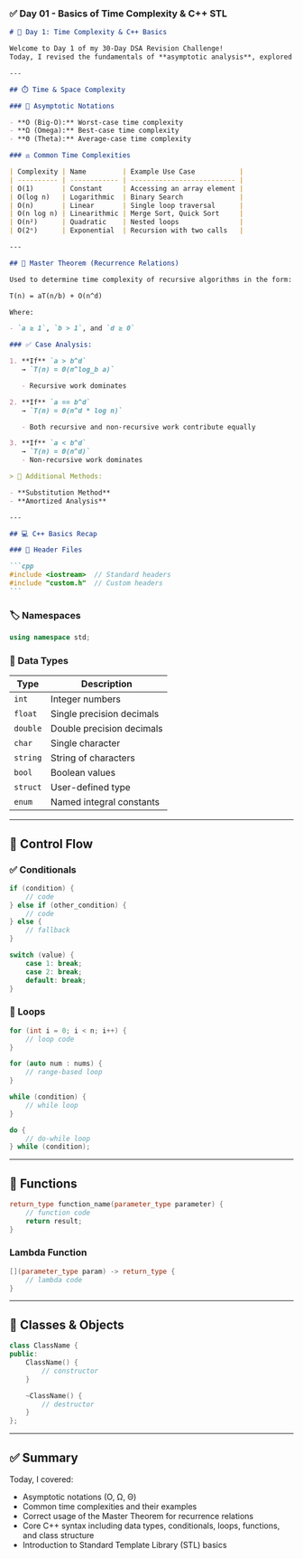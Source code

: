 ### ✅ Day 01 - Basics of Time Complexity & C++ STL

````md
# 📅 Day 1: Time Complexity & C++ Basics

Welcome to Day 1 of my 30-Day DSA Revision Challenge!  
Today, I revised the fundamentals of **asymptotic analysis**, explored the **trade-offs between time and space complexity**, and brushed up on **C++ basics**, including data types, conditionals, loops, and functions.

---

## ⏱️ Time & Space Complexity

### 📘 Asymptotic Notations

- **O (Big-O):** Worst-case time complexity
- **Ω (Omega):** Best-case time complexity
- **Θ (Theta):** Average-case time complexity

### ⚖️ Common Time Complexities

| Complexity | Name         | Example Use Case           |
| ---------- | ------------ | -------------------------- |
| O(1)       | Constant     | Accessing an array element |
| O(log n)   | Logarithmic  | Binary Search              |
| O(n)       | Linear       | Single loop traversal      |
| O(n log n) | Linearithmic | Merge Sort, Quick Sort     |
| O(n²)      | Quadratic    | Nested loops               |
| O(2ⁿ)      | Exponential  | Recursion with two calls   |

---

## 📐 Master Theorem (Recurrence Relations)

Used to determine time complexity of recursive algorithms in the form:

T(n) = aT(n/b) + O(n^d)

Where:

- `a ≥ 1`, `b > 1`, and `d ≥ 0`

### ✅ Case Analysis:

1. **If** `a > b^d`
   → `T(n) = Θ(n^log_b a)`

   - Recursive work dominates

2. **If** `a == b^d`
   → `T(n) = Θ(n^d * log n)`

   - Both recursive and non-recursive work contribute equally

3. **If** `a < b^d`
   → `T(n) = Θ(n^d)`
   - Non-recursive work dominates

> 📌 Additional Methods:

- **Substitution Method**
- **Amortized Analysis**

---

## 💻 C++ Basics Recap

### 🔗 Header Files

```cpp
#include <iostream>  // Standard headers
#include "custom.h"  // Custom headers
```
````

### 🏷️ Namespaces

```cpp
using namespace std;
```

### 🧠 Data Types

| Type     | Description               |
| -------- | ------------------------- |
| `int`    | Integer numbers           |
| `float`  | Single precision decimals |
| `double` | Double precision decimals |
| `char`   | Single character          |
| `string` | String of characters      |
| `bool`   | Boolean values            |
| `struct` | User-defined type         |
| `enum`   | Named integral constants  |

---

## 🧮 Control Flow

### ✅ Conditionals

```cpp
if (condition) {
    // code
} else if (other_condition) {
    // code
} else {
    // fallback
}

switch (value) {
    case 1: break;
    case 2: break;
    default: break;
}
```

### 🔁 Loops

```cpp
for (int i = 0; i < n; i++) {
    // loop code
}

for (auto num : nums) {
    // range-based loop
}

while (condition) {
    // while loop
}

do {
    // do-while loop
} while (condition);
```

---

## 🔧 Functions

```cpp
return_type function_name(parameter_type parameter) {
    // function code
    return result;
}
```

### Lambda Function

```cpp
[](parameter_type param) -> return_type {
    // lambda code
}
```

---

## 🧱 Classes & Objects

```cpp
class ClassName {
public:
    ClassName() {
        // constructor
    }

    ~ClassName() {
        // destructor
    }
};
```

---

## ✅ Summary

Today, I covered:

- Asymptotic notations (O, Ω, Θ)
- Common time complexities and their examples
- Correct usage of the Master Theorem for recurrence relations
- Core C++ syntax including data types, conditionals, loops, functions, and class structure
- Introduction to Standard Template Library (STL) basics
